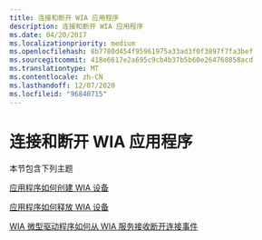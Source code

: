 ```yaml
---
title: 连接和断开 WIA 应用程序
description: 连接和断开 WIA 应用程序
ms.date: 04/20/2017
ms.localizationpriority: medium
ms.openlocfilehash: 8b7780d454f95961975a33ad3f0f3897f7fa3bef
ms.sourcegitcommit: 418e6617e2a695c9cb4b37b5b60e264760858acd
ms.translationtype: MT
ms.contentlocale: zh-CN
ms.lasthandoff: 12/07/2020
ms.locfileid: "96840715"
---
```

# <a name="connecting-and-disconnecting-a-wia-application"></a>连接和断开 WIA 应用程序





本节包含下列主题

[应用程序如何创建 WIA 设备](how-the-application-creates-the-wia-device.md)

[应用程序如何释放 WIA 设备](how-the-application-releases-the-wia-device.md)

[WIA 微型驱动程序如何从 WIA 服务接收断开连接事件](how-the-wia-minidriver-receives-a-disconnect-event-from-the-wia-servic.md)

 

 




